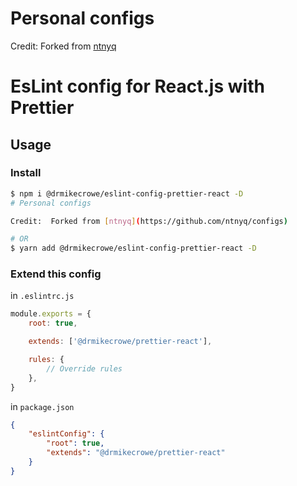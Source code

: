 # Personal configs

Credit:  Forked from [ntnyq](https://github.com/ntnyq/configs)

# EsLint config for React.js with Prettier

## Usage

### Install

```bash
$ npm i @drmikecrowe/eslint-config-prettier-react -D
# Personal configs

Credit:  Forked from [ntnyq](https://github.com/ntnyq/configs)

# OR
$ yarn add @drmikecrowe/eslint-config-prettier-react -D
```

### Extend this config

in `.eslintrc.js`

```js
module.exports = {
    root: true,

    extends: ['@drmikecrowe/prettier-react'],

    rules: {
        // Override rules
    },
}
```

in `package.json`

```json
{
    "eslintConfig": {
        "root": true,
        "extends": "@drmikecrowe/prettier-react"
    }
}
```
